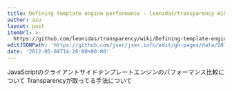 ```yaml
---
title: Defining template engine performance · leonidas/transparency Wiki
author: azu
layout: post
itemUrl: >-
  https://github.com/leonidas/transparency/wiki/Defining-template-engine-performance
editJSONPath: 'https://github.com/jser/jser.info/edit/gh-pages/data/2012/05/index.json'
date: '2012-05-04T14:20:00+00:00'
---
```

JavaScriptのクライアントサイドテンプレートエンジンのパフォーマンス比較について
Transparencyが取ってる手法について
